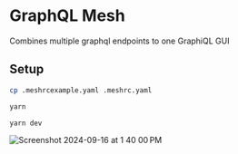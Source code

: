 # GraphQL Mesh

Combines multiple graphql endpoints to one GraphiQL GUI

## Setup

```bash
cp .meshrcexample.yaml .meshrc.yaml

yarn

yarn dev
```

![Screenshot 2024-09-16 at 1 40 00 PM](https://github.com/user-attachments/assets/34b98aa0-6037-47c3-a0e0-66fbfa328212)
